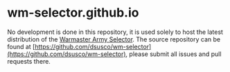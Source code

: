 # wm-selector.github.io

No development is done in this repository, it is used solely to host the latest distribution of the [Warmaster Army Selector](https://wm-selector.github.io/). The source repository can be found at [https://github.com/dsusco/wm-selector](https://github.com/dsusco/wm-selector), please submit all issues and pull requests there.
